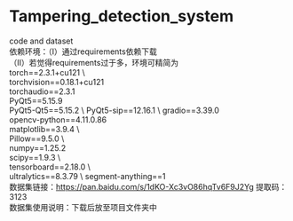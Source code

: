 # Tampering_detection_system
code and dataset<br />
依赖环境：（Ⅰ）通过requirements依赖下载\
         （Ⅱ）若觉得requirements过于多，环境可精简为\
torch==2.3.1+cu121  \      
torchvision==0.18.1+cu121    \
torchaudio==2.3.1            \
PyQt5==5.15.9              \
PyQt5-Qt5==5.15.2          \ 
PyQt5-sip==12.16.1         \ 
gradio==3.39.0            \
opencv-python==4.11.0.86   \
matplotlib==3.9.4        \  
Pillow==9.5.0             \  
numpy==1.25.2            \
scipy==1.9.3              \  
tensorboard==2.18.0      \   
ultralytics==8.3.79       \ 
segment-anything==1       \
数据集链接：https://pan.baidu.com/s/1dKO-Xc3vO86hqTv6F9J2Yg 提取码：3123<br />
数据集使用说明：下载后放至项目文件夹中<br />
